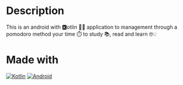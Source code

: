# Description
This is an android with 🅺otlin 🤖📱 application to management through a pomodoro method your time ⏱️ to study 📚, read and learn 🤓💡

# Made with
[![Kotlin](https://img.shields.io/badge/kotlin-7f52ff?style=for-the-badge&logo=kotlin&logoColor=white&labelColor=000000)]()
[![Android](https://img.shields.io/badge/Android-3ddc84?style=for-the-badge&logo=android&logoColor=white&labelColor=000000)]()
